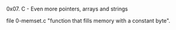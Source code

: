 0x07. C - Even more pointers, arrays and strings

file 0-memset.c "function that fills memory with a constant byte".
